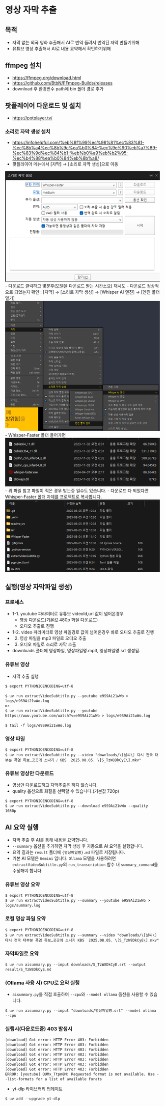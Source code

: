 ﻿# 영상 자막 추출
## 목적
 - 자막 없는 외국 영화 추출해서 AI로 번역 돌려서 번역된 자막 만들기위해
 - 유튜브 영상 추출해서 AI로 내용 요약해서 확인하기위해

## ffmpeg 설치
 - https://ffmpeg.org/download.html
 - https://github.com/BtbN/FFmpeg-Builds/releases
 - download 후 환경변수 path에 bin 폴더 경로 추가

## 팟플레이어 다운로드 및 설치
 - https://potplayer.tv/
### 소리로 자막 생성 설치
 - https://infohelpful.com/%eb%8f%99%ec%98%81%ec%83%81-%ec%8b%a4%ec%8b%9c%ea%b0%84-%ec%9e%90%eb%a7%89-%ec%83%9d%ec%84%b1-%eb%b0%a9%eb%b2%95-%ec%b4%88%ea%b0%84%eb%8b%a8/
 - 팟플레이어 메뉴에서 [자막] → [소리로 자막 생성]으로 이동
<img src="./readme_src/Pasted image 20250712114705.png"/>
 - 다운로드 클릭하고 몇분후(모델을 다운로드 받는 시간소요) 재시도
 - 다운로드 정상적으로 되었는지 확인 : [자막] → [소리로 자막 생성] → [Whisper AI 엔진] → [엔진 폴더 열기]
<img src="./readme_src/Pasted image 20250805105050.png"/>
 - Whisper-Faster 폴더 들어가면
<img src="./readme_src/Pasted image 20250805105210.png"/>
 - 위 파일 참고 파일이 적은 경우 받는중 일수도 있습니다.
 - 다운로드 다 되었다면 Whisper-Faster 폴더 자체를 프로젝트로 복사합니다.
<img src="./readme_src/Pasted image 20250805105504.png"/>


## 실행(영상 자막파일 생성)
### 프로세스
 - 1-1. youtube 파라미터로 유튜브 videoId,url 값이 넘어온경우
	 - 영상 다운로드(기본값 480p 화질 다운로드)
	 - 오디오 추출로 진행
 - 1-2. video 파라미터로 영상 파일경로 값이 넘어온경우 바로 오디오 추출로 진행
 - 2. 영상 파일을 mp3 파일로 오디오 추출
 - 3. 오디오 파일로 소리로 자막 추출
 - downloads 폴더에 영상파일, 영상파일명.mp3, 영상파일명.srt 생성됨.
### 유튜브 영상
 - 자막 추출 실행
```
$ export PYTHONIOENCODING=utf-8

$ uv run extractVideoSubtitle.py --youtube e9S9Ai21wWo > logs/e9S9Ai21wWo.log
or
$ uv run extractVideoSubtitle.py --youtube https://www.youtube.com/watch?v=e9S9Ai21wWo > logs/e9S9Ai21wWo.log

$ tail -f logs/e9S9Ai21wWo.log
```

### 영상 파일
```
$ export PYTHONIOENCODING=utf-8
$ uv run extractVideoSubtitle.py --video "downloads/\[날씨\] 다시 전국 대부분 폭염 특보…곳곳에 소나기 ⧸ KBS  2025.08.05. \[S_TzW8DkCyE\].mkv"
```

### 유튜브 영상만 다운로드
 - 영상만 다운로드하고 자막추출은 하지 않습니다.
 - quality 옵션으로 화질을 선택할 수 있습니다.(기본값 720p)
```
$ export PYTHONIOENCODING=utf-8
$ uv run extractVideoSubtitle.py --download e9S9Ai21wWo --quality 1080p
```

## AI 요약 실행
 - 자막 추출 후 AI를 통해 내용을 요약합니다.
 - `--summary` 옵션을 추가하면 자막 생성 후 자동으로 AI 요약을 실행합니다.
 - 요약 결과는 `result` 폴더에 `{영상파일명}.md` 파일로 저장됩니다.
 - 기본 AI 모델은 `Gemini` 입니다. `Ollama` 모델을 사용하려면 `extractVideoSubtitle.py`의 `run_transcription` 함수 내 `summary_command`를 수정해야 합니다.

### 유튜브 영상 요약
```
$ export PYTHONIOENCODING=utf-8
$ uv run extractVideoSubtitle.py --summary --youtube e9S9Ai21wWo > logs/summary.log
```

### 로컬 영상 파일 요약
```
$ export PYTHONIOENCODING=utf-8
$ uv run extractVideoSubtitle.py --summary --video "downloads/\[날씨\] 다시 전국 대부분 폭염 특보…곳곳에 소나기 KBS  2025.08.05. \[S_TzW8DkCyE\].mkv"
```

### 자막파일로 요약
```
$ uv run aisummary.py --input downloads/S_TzW8DkCyE.srt --output result/S_TzW8DkCyE.md
```

### (Ollama 사용 시) CPU로 요약 실행
 - `aisummary.py`를 직접 호출하여 `--cpu`와 `--model ollama` 옵션을 사용할 수 있습니다.
```
$ uv run aisummary.py --input "downloads/영상파일명.srt" --model ollama --cpu
```

### 실행시(다운로드중) 403 발생시
```
[download] Got error: HTTP Error 403: Forbidden
[download] Got error: HTTP Error 403: Forbidden
[download] Got error: HTTP Error 403: Forbidden
[download] Got error: HTTP Error 403: Forbidden
[download] Got error: HTTP Error 403: Forbidden
[download] Got error: HTTP Error 403: Forbidden
[download] Got error: HTTP Error 403: Forbidden
ERROR: [youtube] QUMx_Ttpn8M: Requested format is not available. Use --list-formats for a list of available forats
```
 - yt-dlp 라이브러리 업데이트
```
$ uv add --upgrade yt-dlp
```
